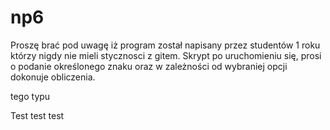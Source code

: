 # np6

Proszę brać pod uwagę iż program został napisany przez studentów 1 roku którzy nigdy nie mieli stycznosci z gitem.
Skrypt po uruchomieniu się, prosi o podanie określonego znaku oraz w zależności od wybraniej opcji dokonuje obliczenia.

tego typu

Test test test
